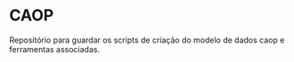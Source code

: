 # CAOP

Repositório para guardar os scripts de criação do modelo de dados caop e ferramentas associadas.